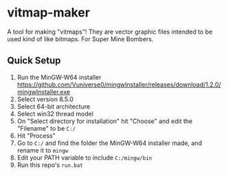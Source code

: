 # vitmap-maker
A tool for making "vitmaps"! They are vector graphic files intended to be used kind of like bitmaps. For Super Mine Bombers.

## Quick Setup
1. Run the MinGW-W64 installer https://github.com/Vuniverse0/mingwInstaller/releases/download/1.2.0/mingwInstaller.exe
1. Select version 8.5.0
1. Select 64-bit architecture
1. Select win32 thread model
1. On "Select directory for installation" hit "Choose" and edit the "Filename" to be `C:/`
1. Hit "Process"
1. Go to `C:/` and find the folder the MinGW-W64 installer made, and rename it to `mingw`
1. Edit your PATH variable to include `C:/mingw/bin`
1. Run this repo's `run.bat`